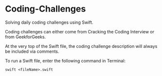 # Coding-Challenges

Solving daily coding challenges using Swift. 

Coding challenges can either come from Cracking the Coding Interview or from GeekforGeeks.

At the very top of the Swift file, the coding challenge description will always be included via comments.

To run a Swift file, enter the following command in Terminal:
```
swift <fileName>.swift
```
